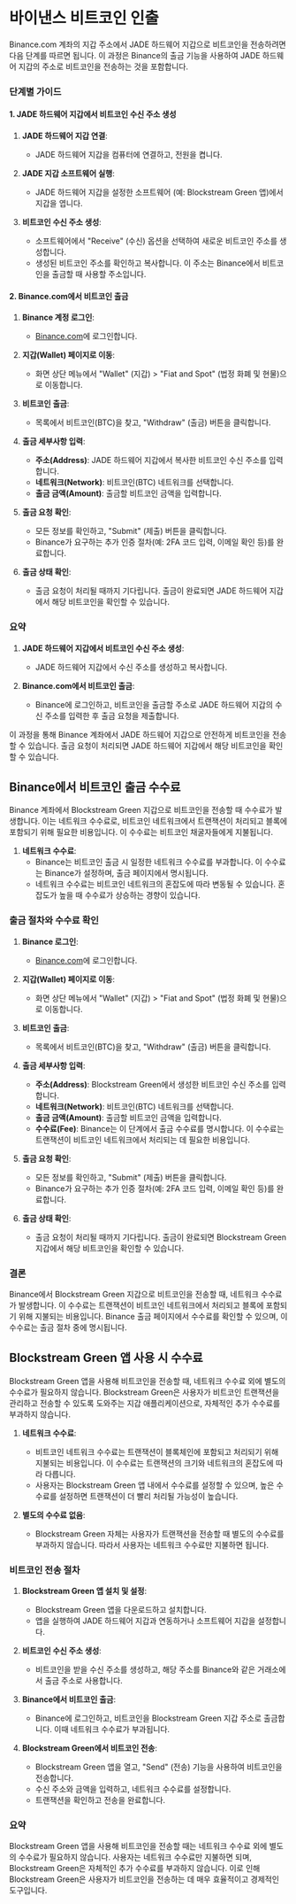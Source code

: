 

# 바이낸스 비트코인 인출
Binance.com 계좌의 지갑 주소에서 JADE 하드웨어 지갑으로 비트코인을 전송하려면 다음 단계를 따르면 됩니다. 이 과정은 Binance의 출금 기능을 사용하여 JADE 하드웨어 지갑의 주소로 비트코인을 전송하는 것을 포함합니다.

### 단계별 가이드

#### 1. JADE 하드웨어 지갑에서 비트코인 수신 주소 생성

1. **JADE 하드웨어 지갑 연결**:
   - JADE 하드웨어 지갑을 컴퓨터에 연결하고, 전원을 켭니다.

2. **JADE 지갑 소프트웨어 실행**:
   - JADE 하드웨어 지갑을 설정한 소프트웨어 (예: Blockstream Green 앱)에서 지갑을 엽니다.

3. **비트코인 수신 주소 생성**:
   - 소프트웨어에서 "Receive" (수신) 옵션을 선택하여 새로운 비트코인 주소를 생성합니다.
   - 생성된 비트코인 주소를 확인하고 복사합니다. 이 주소는 Binance에서 비트코인을 출금할 때 사용할 주소입니다.

#### 2. Binance.com에서 비트코인 출금

1. **Binance 계정 로그인**:
   - [Binance.com](https://www.binance.com)에 로그인합니다.

2. **지갑(Wallet) 페이지로 이동**:
   - 화면 상단 메뉴에서 "Wallet" (지갑) > "Fiat and Spot" (법정 화폐 및 현물)으로 이동합니다.

3. **비트코인 출금**:
   - 목록에서 비트코인(BTC)을 찾고, "Withdraw" (출금) 버튼을 클릭합니다.
   
4. **출금 세부사항 입력**:
   - **주소(Address)**: JADE 하드웨어 지갑에서 복사한 비트코인 수신 주소를 입력합니다.
   - **네트워크(Network)**: 비트코인(BTC) 네트워크를 선택합니다.
   - **출금 금액(Amount)**: 출금할 비트코인 금액을 입력합니다.
   
5. **출금 요청 확인**:
   - 모든 정보를 확인하고, "Submit" (제출) 버튼을 클릭합니다.
   - Binance가 요구하는 추가 인증 절차(예: 2FA 코드 입력, 이메일 확인 등)를 완료합니다.

6. **출금 상태 확인**:
   - 출금 요청이 처리될 때까지 기다립니다. 출금이 완료되면 JADE 하드웨어 지갑에서 해당 비트코인을 확인할 수 있습니다.

### 요약

1. **JADE 하드웨어 지갑에서 비트코인 수신 주소 생성**:
   - JADE 하드웨어 지갑에서 수신 주소를 생성하고 복사합니다.

2. **Binance.com에서 비트코인 출금**:
   - Binance에 로그인하고, 비트코인을 출금할 주소로 JADE 하드웨어 지갑의 수신 주소를 입력한 후 출금 요청을 제출합니다.

이 과정을 통해 Binance 계좌에서 JADE 하드웨어 지갑으로 안전하게 비트코인을 전송할 수 있습니다. 출금 요청이 처리되면 JADE 하드웨어 지갑에서 해당 비트코인을 확인할 수 있습니다.


## Binance에서 비트코인 출금 수수료

Binance 계좌에서 Blockstream Green 지갑으로 비트코인을 전송할 때 수수료가 발생합니다. 이는 네트워크 수수료로, 비트코인 네트워크에서 트랜잭션이 처리되고 블록에 포함되기 위해 필요한 비용입니다. 이 수수료는 비트코인 채굴자들에게 지불됩니다.

1. **네트워크 수수료**:
   - Binance는 비트코인 출금 시 일정한 네트워크 수수료를 부과합니다. 이 수수료는 Binance가 설정하며, 출금 페이지에서 명시됩니다.
   - 네트워크 수수료는 비트코인 네트워크의 혼잡도에 따라 변동될 수 있습니다. 혼잡도가 높을 때 수수료가 상승하는 경향이 있습니다.

### 출금 절차와 수수료 확인

1. **Binance 로그인**:
   - [Binance.com](https://www.binance.com)에 로그인합니다.

2. **지갑(Wallet) 페이지로 이동**:
   - 화면 상단 메뉴에서 "Wallet" (지갑) > "Fiat and Spot" (법정 화폐 및 현물)으로 이동합니다.

3. **비트코인 출금**:
   - 목록에서 비트코인(BTC)을 찾고, "Withdraw" (출금) 버튼을 클릭합니다.

4. **출금 세부사항 입력**:
   - **주소(Address)**: Blockstream Green에서 생성한 비트코인 수신 주소를 입력합니다.
   - **네트워크(Network)**: 비트코인(BTC) 네트워크를 선택합니다.
   - **출금 금액(Amount)**: 출금할 비트코인 금액을 입력합니다.
   - **수수료(Fee)**: Binance는 이 단계에서 출금 수수료를 명시합니다. 이 수수료는 트랜잭션이 비트코인 네트워크에서 처리되는 데 필요한 비용입니다.

5. **출금 요청 확인**:
   - 모든 정보를 확인하고, "Submit" (제출) 버튼을 클릭합니다.
   - Binance가 요구하는 추가 인증 절차(예: 2FA 코드 입력, 이메일 확인 등)를 완료합니다.

6. **출금 상태 확인**:
   - 출금 요청이 처리될 때까지 기다립니다. 출금이 완료되면 Blockstream Green 지갑에서 해당 비트코인을 확인할 수 있습니다.

### 결론

Binance에서 Blockstream Green 지갑으로 비트코인을 전송할 때, 네트워크 수수료가 발생합니다. 이 수수료는 트랜잭션이 비트코인 네트워크에서 처리되고 블록에 포함되기 위해 지불되는 비용입니다. Binance 출금 페이지에서 수수료를 확인할 수 있으며, 이 수수료는 출금 절차 중에 명시됩니다.

 
## Blockstream Green 앱 사용 시 수수료
Blockstream Green 앱을 사용해 비트코인을 전송할 때, 네트워크 수수료 외에 별도의 수수료가 필요하지 않습니다. Blockstream Green은 사용자가 비트코인 트랜잭션을 관리하고 전송할 수 있도록 도와주는 지갑 애플리케이션으로, 자체적인 추가 수수료를 부과하지 않습니다.

1. **네트워크 수수료**:
   - 비트코인 네트워크 수수료는 트랜잭션이 블록체인에 포함되고 처리되기 위해 지불되는 비용입니다. 이 수수료는 트랜잭션의 크기와 네트워크의 혼잡도에 따라 다릅니다.
   - 사용자는 Blockstream Green 앱 내에서 수수료를 설정할 수 있으며, 높은 수수료를 설정하면 트랜잭션이 더 빨리 처리될 가능성이 높습니다.

2. **별도의 수수료 없음**:
   - Blockstream Green 자체는 사용자가 트랜잭션을 전송할 때 별도의 수수료를 부과하지 않습니다. 따라서 사용자는 네트워크 수수료만 지불하면 됩니다.

### 비트코인 전송 절차

1. **Blockstream Green 앱 설치 및 설정**:
   - Blockstream Green 앱을 다운로드하고 설치합니다.
   - 앱을 실행하여 JADE 하드웨어 지갑과 연동하거나 소프트웨어 지갑을 설정합니다.

2. **비트코인 수신 주소 생성**:
   - 비트코인을 받을 수신 주소를 생성하고, 해당 주소를 Binance와 같은 거래소에서 출금 주소로 사용합니다.

3. **Binance에서 비트코인 출금**:
   - Binance에 로그인하고, 비트코인을 Blockstream Green 지갑 주소로 출금합니다. 이때 네트워크 수수료가 부과됩니다.

4. **Blockstream Green에서 비트코인 전송**:
   - Blockstream Green 앱을 열고, "Send" (전송) 기능을 사용하여 비트코인을 전송합니다.
   - 수신 주소와 금액을 입력하고, 네트워크 수수료를 설정합니다.
   - 트랜잭션을 확인하고 전송을 완료합니다.

### 요약

Blockstream Green 앱을 사용해 비트코인을 전송할 때는 네트워크 수수료 외에 별도의 수수료가 필요하지 않습니다. 사용자는 네트워크 수수료만 지불하면 되며, Blockstream Green은 자체적인 추가 수수료를 부과하지 않습니다. 이로 인해 Blockstream Green은 사용자가 비트코인을 전송하는 데 매우 효율적이고 경제적인 도구입니다.

